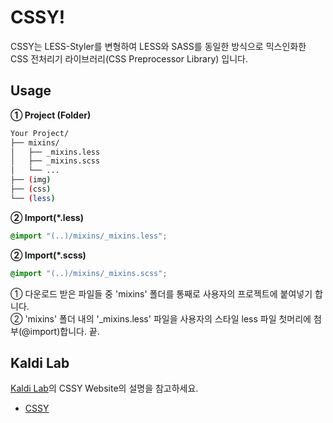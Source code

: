 # CSSY!

CSSY는 LESS-Styler를 변형하여
LESS와 SASS를 동일한 방식으로 믹스인화한
CSS 전처리기 라이브러리(CSS Preprocessor Library) 입니다.

## Usage

**① Project (Folder)**

```sh
Your Project/
├── mixins/
│   ├── _mixins.less
│   ├── _mixins.scss
│   └── ...
├── (img)
├── (css)
└── (less)
```

**② Import(*.less)**

```css
@import "(..)/mixins/_mixins.less";
```

**② Import(*.scss)**

```css
@import "(..)/mixins/_mixins.scss";
```

① 다운로드 받은 파일들 중 'mixins' 폴더를 통째로 사용자의 프로젝트에 붙여넣기 합니다.<br>② 'mixins' 폴더 내의 '_mixins.less' 파일을 사용자의 스타일 less 파일 첫머리에 첨부(@import)합니다. 끝.

## Kaldi Lab

[Kaldi Lab](http://kaldilab.com/)의 CSSY Website의 설명을 참고하세요.

- [CSSY](http://kaldilab.com/cssy/)